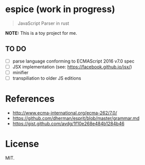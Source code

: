 espice (work in progress)
=========================

> JavaScript Parser in rust

**NOTE:** This is a toy project for me.

## TO DO

- [ ] parse language conforming to ECMAScript 2016 v7.0 spec
- [ ] JSX implementation (see: https://facebook.github.io/jsx/)
- [ ] minifier
- [ ] transpiliation to older JS editions

References
==========

- http://www.ecma-international.org/ecma-262/7.0/
- https://github.com/dherman/esprit/blob/master/grammar.md
- https://gist.github.com/avdg/1f10e268e484b1284b46

License
=======

MIT.
